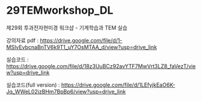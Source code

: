 # 29TEMworkshop_DL
제29회 투과전자현미경 워크샵 - 기계학습과 TEM 실습

강의자료 pdf : https://drive.google.com/file/d/1-MSIvEvbcnaBnTV6k9T1_uY7OsMTAA_d/view?usp=drive_link

실습코드 : https://drive.google.com/file/d/18z3UuBCz92avYTF7MwVrt3LZ8_faVezT/view?usp=drive_link

실습코드(full version) : https://drive.google.com/file/d/1LEfyjkEaO6K-Jq_WWeL02jzBHm7BpBp6/view?usp=drive_link
